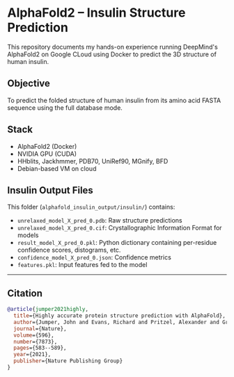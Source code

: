 # AlphaFold2 – Insulin Structure Prediction

This repository documents my hands-on experience running DeepMind's AlphaFold2 on Google CLoud using Docker to predict the 3D structure of human insulin.

##  Objective
To predict the folded structure of human insulin from its amino acid FASTA sequence using the full database mode.

##  Stack
- AlphaFold2 (Docker)
- NVIDIA GPU (CUDA)
- HHblits, Jackhmmer, PDB70, UniRef90, MGnify, BFD
- Debian-based VM on cloud


## Insulin Output Files

This folder (`alphafold_insulin_output/insulin/`) contains:
- `unrelaxed_model_X_pred_0.pdb`: Raw structure predictions
- `unrelaxed_model_X_pred_0.cif`: Crystallographic Information Format for models
- `result_model_X_pred_0.pkl`: Python dictionary containing per-residue confidence scores, distograms, etc.
- `confidence_model_X_pred_0.json`: Confidence metrics
- `features.pkl`: Input features fed to the model

---

##  Citation


```bibtex
@article{jumper2021highly,
  title={Highly accurate protein structure prediction with AlphaFold},
  author={Jumper, John and Evans, Richard and Pritzel, Alexander and Green, Tim and Figurnov, Michael and Ronneberger, Olaf and Tunyasuvunakool, Kathryn and Bates, Russ and {\v{Z}}{\'\i}dek, Augustin and Potapenko, Anna and others},
  journal={Nature},
  volume={596},
  number={7873},
  pages={583--589},
  year={2021},
  publisher={Nature Publishing Group}
}

